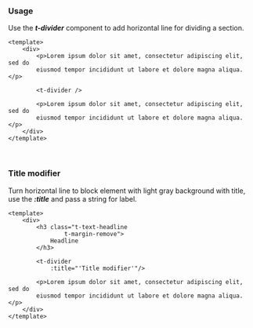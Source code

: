 ### Usage
Use the ***t-divider*** component to add horizontal line for dividing a
section.

```vue
<template>
    <div>
        <p>Lorem ipsum dolor sit amet, consectetur adipiscing elit, sed do
        eiusmod tempor incididunt ut labore et dolore magna aliqua.</p>

        <t-divider />

        <p>Lorem ipsum dolor sit amet, consectetur adipiscing elit, sed do
        eiusmod tempor incididunt ut labore et dolore magna aliqua.</p>
    </div>
</template>
```

&nbsp;
&nbsp;
&nbsp;

### Title modifier
Turn horizontal line to block element with light gray background with title,
use the ***:title*** and pass a string for label.

```vue
<template>
    <div>
        <h3 class="t-text-headline
                t-margin-remove">
            Headline
        </h3>

        <t-divider
            :title="'Title modifier'"/>

        <p>Lorem ipsum dolor sit amet, consectetur adipiscing elit, sed do
        eiusmod tempor incididunt ut labore et dolore magna aliqua.</p>
    </div>
</template>
```
